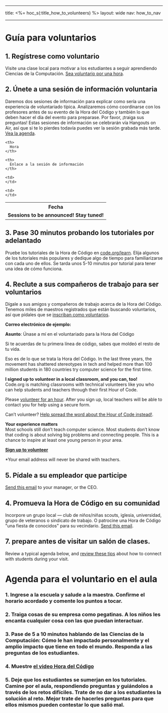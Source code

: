 * * *

title: <%= hoc_s(:title_how_to_volunteers) %> layout: wide nav: how_to_nav

* * *

# Guía para voluntarios

## 1. Regístrese como voluntario

Visite una clase local para motivar a los estudiantes a seguir aprendiendo Ciencias de la Computación. [Sea voluntario por una hora](https://code.org/volunteer/engineer).

## 2. Únete a una sesión de información voluntaria

Daremos dos sesiones de información para explicar como sería una experiencia de voluntariado típica. Analizaremos cómo coordinarse con los profesores antes de su evento de la Hora del Código y también lo que deben hacer el día del evento para preparase. Por favor, ¡traiga sus preguntas! Estas sesiones de información se celebrarán vía Hangouts on Air, así que si te lo pierdes todavía puedes ver la sesión grabada más tarde. [Vea la agenda](https://docs.google.com/document/d/1y2PjgICSEnYGTD7MT1mvLS6RvA9BJDG4zWheD0ZFIUo/edit?usp=sharing).

<table>
  <tr>
    <th>
      Fecha
    </th>
    
    <th>
      Hora
    </th>
    
    <th>
      Enlace a la sesión de información
    </th>
  </tr>
  
  <tr>
    <td>
      <strong>Sessions to be announced! Stay tuned!</strong>
    </td>
    
    <td>
    </td>
    
    <td>
    </td>
  </tr>
</table>

## 3. Pase 30 minutos probando los tutoriales por adelantado

Pruebe los tutoriales de la Hora de Código en [code.org/learn](https://code.org/learn). Elija algunos de los tutoriales más populares y dedique algo de tiempo para familiarizarse con cada uno de ellos. Se tarda unos 5-10 minutos por tutorial para tener una idea de cómo funciona.

## 4. Reclute a sus compañeros de trabajo para ser voluntarios

Dígale a sus amigos y compañeros de trabajo acerca de la Hora del Código. Tenemos miles de maestros registrados que están buscando voluntarios, así que pídales que se [inscriban como voluntarios](https://code.org/volunteer).

**Correo electrónico de ejemplo:**

**Asunto**: Únase a mí en el voluntariado para la Hora del Código

Si te acuerdas de tu primera línea de código, sabes que moldeó el resto de tu vida.

Eso es de lo que se trata la Hora del Código. In the last three years, the movement has shattered stereotypes in tech and helped more than 100 million students in 180 countries try computer science for the first time.

**I signed up to volunteer in a local classroom, and you can, too!**   
Code.org is matching classrooms with technical volunteers like you who can help students and teachers through their first Hour of Code.

Please [volunteer for an hour](https://code.org/volunteer/engineer). After you sign up, local teachers will be able to contact you for help using a secure form.

Can’t volunteer? [Help spread the word about the Hour of Code instead!](https://hourofcode.com/promote).

**Your experience matters**  
Most schools still don’t teach computer science. Most students don’t know that coding is about solving big problems and connecting people. This is a chance to inspire at least one young person in your area.

**[Sign up to volunteer](https://code.org/volunteer/engineer)**

*Your email address will never be shared with teachers.

## 5. Pídale a su empleador que participe

[Send this email](https://hourofcode.com/promote/resources#email) to your manager, or the CEO.

## 4. Promueva la Hora de Código en su comunidad

Incorpore un grupo local — club de niños/niñas scouts, iglesia, universidad, grupo de veteranos o sindicato de trabajo. O patrocine una Hora de Código "una fiesta de conocidos" para su vecindario. [Send this email](https://hourofcode.com/promote/resources#email).

## 7. prepare antes de visitar un salón de clases.

Review a typical agenda below, and [review these tips](https://code.org/files/CSTT_Volunteers.pdf) about how to connect with students during your visit.

# Agenda para el voluntario en el aula

### 1. Ingrese a la escuela y salude a la maestra. Confirme el horario acordado y comente los puntos a tocar.

### 2. Traiga cosas de su empresa como pegatinas. A los niños les encanta cualquier cosa con las que puedan interactuar.

### 3. Pase de 5 a 10 minutos hablando de las Ciencias de la Computación: Cómo le han impactado personalmente y el amplio impacto que tiene en todo el mundo. Responda a las preguntas de los estudiantes.

### 4. Muestre [el video Hora del Código](https://www.youtube.com/watch?v=2DxWIxec6yo)

### 5. Deje que los estudiantes se sumerjan en los tutoriales. Camine por el aula, respondiendo preguntas y guiándolos a través de los retos difíciles. Trate de no dar a los estudiantes la solución al reto. Mejor trate de hacerles preguntas para que ellos mismos pueden contestar lo que salió mal.